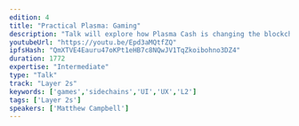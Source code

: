 ```yaml
---
edition: 4
title: "Practical Plasma: Gaming"
description: "Talk will explore how Plasma Cash is changing the blockchain gaming landscape. Viewers will come away with a strong understanding of how to add advanced functionality like real time battles and crosschain token transfers to their existing games. Also we will explore how Plasma Cash enables use of sidehains to speed up gaming. What are the UI/UX difficulties of Plasma Cash? What would having wallets on multiple chains look like. Can we have automatic sign transactions for users? First we will delve deeper into L2 solutions like sidechain and state channels. We will see how plasma cash enables token transfers to sidechains, enabling the game to be fully run on the secondary layer. We will compare from a high level some common L2 solutions. We will walk through the UI/UX choices, how existing wallets interact with Plasma contracts. Then we we will delve into the tradeoffs in UI to speed. Finally we will tie everything together, by showing a working game that uses plasma, on a sidechain. So the audience can get the feel of what the end result of all this work would look like. What kind of games are possible and open up ideas for their future titles."
youtubeUrl: "https://youtu.be/Epd3aMQtfZQ"
ipfsHash: "QmXTVE4Eauru47oKPt1eHB7c8NQwJV1TqZkoibohno3DZ4"
duration: 1772
expertise: "Intermediate"
type: "Talk"
track: "Layer 2s"
keywords: ['games','sidechains','UI','UX','L2']
tags: ['Layer 2s']
speakers: ['Matthew Campbell']
---
```

